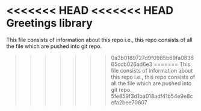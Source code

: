 <<<<<<< HEAD
<<<<<<< HEAD
Greetings library
=======
This file consists of information about this repo i.e., this repo consists of all the file which are pushed into git repo.
>>>>>>> 0a3b0189727d9f0985b69fa083665ccb026ad6e3
=======
This file consists of information about this repo i.e., this repo consists of all the file which are pushed into git repo.
>>>>>>> 5fe859f3d1ba018adf41b54e9e8cefa2bee70607
